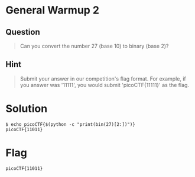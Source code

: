 # General Warmup 2
## Question
>Can you convert the number 27 (base 10) to binary (base 2)? 

## Hint
>Submit your answer in our competition's flag format. For example, if you answer was '11111', you would submit 'picoCTF{11111}' as the flag.

# Solution
~~~~
$ echo picoCTF{$(python -c "print(bin(27)[2:])")}
picoCTF{11011}
~~~~

# Flag
`picoCTF{11011}`
